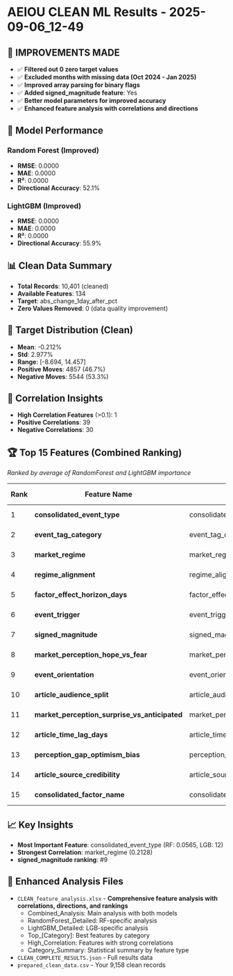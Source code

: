 # AEIOU CLEAN ML Results - 2025-09-06_12-49

## 🎯 IMPROVEMENTS MADE
- ✅ **Filtered out 0 zero target values**
- ✅ **Excluded months with missing data (Oct 2024 - Jan 2025)**
- ✅ **Improved array parsing for binary flags**
- ✅ **Added signed_magnitude feature**: Yes
- ✅ **Better model parameters for improved accuracy**
- ✅ **Enhanced feature analysis with correlations and directions**

## 🎯 Model Performance

### Random Forest (Improved)
- **RMSE**: 0.0000
- **MAE**: 0.0000
- **R²**: 0.0000
- **Directional Accuracy**: 52.1%

### LightGBM (Improved)
- **RMSE**: 0.0000
- **MAE**: 0.0000
- **R²**: 0.0000
- **Directional Accuracy**: 55.9%

## 📊 Clean Data Summary
- **Total Records**: 10,401 (cleaned)
- **Available Features**: 134
- **Target**: abs_change_1day_after_pct
- **Zero Values Removed**: 0 (data quality improvement)

## 🎯 Target Distribution (Clean)
- **Mean**: -0.212%
- **Std**: 2.977%
- **Range**: [-8.694, 14.457]
- **Positive Moves**: 4857 (46.7%)
- **Negative Moves**: 5544 (53.3%)

## 🔗 Correlation Insights
- **High Correlation Features** (>0.1): 1
- **Positive Correlations**: 39
- **Negative Correlations**: 30

## 🏆 Top 15 Features (Combined Ranking)
*Ranked by average of RandomForest and LightGBM importance*

| Rank | Feature Name | Specific Feature | Feature Category | RF Importance | LGB Importance | Correlation | Direction |
|------|-------------|------------------|------------------|---------------|----------------|-------------|-----------|
| 1 | **consolidated_event_type** | consolidated_event_type | Core Categorical | 0.0565 | 12 | 0.0010 | positive |
| 2 | **event_tag_category** | event_tag_category | Core Categorical | 0.0462 | 7 | 0.0073 | positive |
| 3 | **market_regime** | market_regime | Core Categorical | 0.0883 | 2 | -0.2128 | negative |
| 4 | **regime_alignment** | regime_alignment | Extended Numerical | 0.0295 | 4 | 0.0560 | positive |
| 5 | **factor_effect_horizon_days** | factor_effect_horizon_days | Extended Numerical | 0.0302 | 2 | 0.0361 | positive |
| 6 | **event_trigger** | event_trigger | Core Categorical | 0.0264 | 4 | -0.0442 | negative |
| 7 | **signed_magnitude** | signed_magnitude | Core Numerical | 0.0278 | 2 | 0.0048 | positive |
| 8 | **market_perception_hope_vs_fear** | market_perception_hope_vs_fear | Extended Numerical | 0.0266 | 3 | -0.0555 | negative |
| 9 | **event_orientation** | event_orientation | Core Categorical | 0.0277 | 2 | -0.0622 | negative |
| 10 | **article_audience_split** | article_audience_split | Core Categorical | 0.0262 | 3 | -0.0441 | negative |
| 11 | **market_perception_surprise_vs_anticipated** | market_perception_surprise_vs_anticipated | Extended Numerical | 0.0213 | 2 | -0.0346 | negative |
| 12 | **article_time_lag_days** | article_time_lag_days | Extended Numerical | 0.0551 | 0 | 0.0385 | positive |
| 13 | **perception_gap_optimism_bias** | perception_gap_optimism_bias | Extended Numerical | 0.0193 | 2 | -0.0432 | negative |
| 14 | **article_source_credibility** | article_source_credibility | Core Numerical | 0.0503 | 0 | -0.0273 | negative |
| 15 | **consolidated_factor_name** | consolidated_factor_name | Core Categorical | 0.0262 | 1 | -0.0010 | negative |

## 📈 Key Insights
- **Most Important Feature**: consolidated_event_type (RF: 0.0565, LGB: 12)
- **Strongest Correlation**: market_regime (0.2128)
- **signed_magnitude ranking**: #9

## 📁 Enhanced Analysis Files
- `CLEAN_feature_analysis.xlsx` - **Comprehensive feature analysis with correlations, directions, and rankings**
  - Combined_Analysis: Main analysis with both models
  - RandomForest_Detailed: RF-specific analysis  
  - LightGBM_Detailed: LGB-specific analysis
  - Top_[Category]: Best features by category
  - High_Correlation: Features with strong correlations
  - Category_Summary: Statistical summary by feature type
- `CLEAN_COMPLETE_RESULTS.json` - Full results data
- `prepared_clean_data.csv` - Your 9,158 clean records